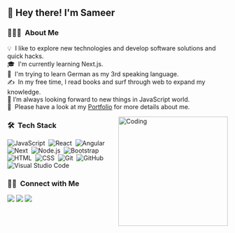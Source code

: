 <h2>👋 Hey there! I'm Sameer</h2>
 
### 👨🏻‍💻 &nbsp;About Me

💡 &nbsp;I like to explore new technologies and develop software solutions and quick hacks.\
🎓 &nbsp;I'm currently learning Next.js.\
🌱 &nbsp;I'm trying to learn German as my 3rd speaking language.\
✍️ &nbsp;In my free time, I read books and surf through web to expand my knowledge.\
💞️ I’m always looking forward to new things in JavaScript world.\
📄 &nbsp;Please have a look at my [Portfolio](https://www.https://portfolio-9f45d.firebaseapp.com/) for more details about me.

<img alt="Coding" src="https://cdn.dribbble.com/users/176039/screenshots/5506302/multitask-goodhabitz-wevoke-dribbble-01.gif"  width="250" align="right"/>

### 🛠 &nbsp;Tech Stack

![JavaScript](https://img.shields.io/badge/-JavaScript-05122A?style=flat&logo=javascript)&nbsp;
![React](https://img.shields.io/badge/-React-05122A?style=flat&logo=react)&nbsp;
![Angular](https://img.shields.io/badge/-Angular-05122A?style=flat&logo=angular)&nbsp;
![Next](https://img.shields.io/badge/-Next.js-05122A?style=flat&logo=next.js)&nbsp;
![Node.js](https://img.shields.io/badge/-Node.js-05122A?style=flat&logo=node.js)&nbsp;
![Bootstrap](https://img.shields.io/badge/-Bootstrap-05122A?style=flat&logo=bootstrap&logoColor=563D7C)\
![HTML](https://img.shields.io/badge/-HTML-05122A?style=flat&logo=HTML5)&nbsp;
![CSS](https://img.shields.io/badge/-CSS-05122A?style=flat&logo=CSS3&logoColor=1572B6)&nbsp;
![Git](https://img.shields.io/badge/-Git-05122A?style=flat&logo=git)&nbsp;
![GitHub](https://img.shields.io/badge/-GitHub-05122A?style=flat&logo=github)&nbsp;
![Visual Studio Code](https://img.shields.io/badge/-Visual%20Studio%20Code-05122A?style=flat&logo=visual-studio-code&logoColor=007ACC)&nbsp;
<!---### ⚙️ &nbsp;GitHub Analytics-->

<!--<<p align="center">
a href="https://github.com/sameer003">
<img height="180em" src="https://github-readme-stats-eight-theta.vercel.app/api?username=sameer003&show_icons=true&theme=algolia&include_all_commits=true&count_private=true"/>
 <img height="180em" src="https://github-readme-stats-eight-theta.vercel.app/api/top-langs/?username=sameer003&layout=compact&langs_count=8&theme=algolia"/>
</a>
</p>-->


### 🤝🏻 &nbsp;Connect with Me

<p align="left">
<a href="https://portfolio-9f45d.firebaseapp.com/"><img src="https://img.shields.io/badge/-firebaseapp.com-11erer?style=flat&logo=Google-Chrome&logoColor=white"/></a>
<a href="https://linkedin.com/in/sameer-ahmed-b21689bb"><img src="https://img.shields.io/badge/-Sameer%20Ahmed-0077B5?style=flat&logo=Linkedin&logoColor=white"/></a>
<a href="mailto:sameer003r@gmail.com"><img src="https://img.shields.io/badge/-sameer003r@gmail.com-D14836?style=flat&logo=Gmail&logoColor=white"/></a>
</p>
